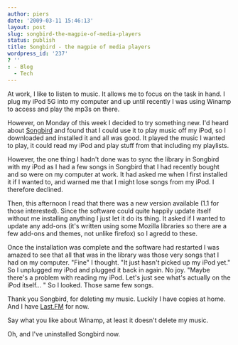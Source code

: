 ```yaml
---
author: piers
date: '2009-03-11 15:46:13'
layout: post
slug: songbird-the-magpie-of-media-players
status: publish
title: Songbird - the magpie of media players
wordpress_id: '237'
? ''
: - Blog
  - Tech
---
```


At work, I like to listen to music. It allows me to focus on the task in hand.
I plug my iPod 5G into my computer and up until recently I was using Winamp to
access and play the mp3s on there.

However, on Monday of this week I decided to try something new. I'd heard
about [Songbird](http://www.getsongbird.com/) and found that I could use it to
play music off my iPod, so I downloaded and installed it and all was good. It
played the music I wanted to play, it could read my iPod and play stuff from
that including my playlists.

However, the one thing I hadn't done was to sync the library in Songbird with
my iPod as I had a few songs in Songbird that I had recently bought and so
were on my computer at work. It had asked me when I first installed it if I
wanted to, and warned me that I might lose songs from my iPod. I therefore
declined.

Then, this afternoon I read that there was a new version available (1.1 for
those interested). Since the software could quite happily update itself
without me installing anything I just let it do its thing. It asked if I
wanted to update any add-ons (it's written using some Mozilla libraries so
there are a few add-ons and themes, not unlike firefox) so I agredd to these.

Once the installation was complete and the software had restarted I was amazed
to see that all that was in the library was those very songs that I had on my
computer. "Fine" I thought. "It just hasn't picked up my iPod yet." So I
unplugged my iPod and plugged it back in again. No joy. "Maybe there's a
problem with reading my iPod. Let's just see what's actually on the iPod
itself... " So I looked. Those same few songs.

Thank you Songbird, for deleting my music. Luckily I have copies at home. And
I have [Last.FM](http://www.last.fm/user/piersk) for now.

Say what you like about Winamp, at least it doesn't delete my music.

Oh, and I've uninstalled Songbird now.

